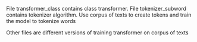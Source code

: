File transformer_class contains class transformer.
File tokenizer_subword contains tokenizer algorithm. Use corpus of texts to create tokens and train the model to tokenize words

Other files are different versions of training transformer on corpus of texts

